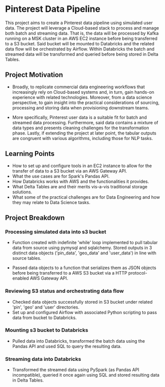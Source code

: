 # Pinterest Data Pipeline

This project aims to create a Pinterest data pipeline using simulated user data. The project will leverage a Cloud-based stack to process and manage both batch and streaming data. That is, the data will be processed by Kafka running on a MSK cluster in an AWS EC2 instance before being transferred to a S3 bucket. Said bucket will be mounted to Databricks and the related data flow will be orchestrated by Airflow. Within Databricks the batch and streamed data will be transformed and queried before being stored in Delta Tables.      

## Project Motivation

- Broadly, to replicate commercial data engineering workflows that increasingly rely on Cloud-based systems and, in turn, gain hands-on experience with related technologies. Moreover, from a data science perspective, to gain insight into the practical considerations of sourcing, processing and storing data when provisioning downstream teams.

- More specifically, Pinterest user data is a suitable fit for batch and streamed data processing. Furthermore, said data contains a mixture of data types and presents cleaning challenges for the transformation phase. Lastly, if extending the project at later point, the tabular outputs are congruent with various algorithms, including those for NLP tasks.  

## Learning Points

- How to set up and configure tools in an EC2 instance to allow for the transfer of data to a S3 bucket via an AWS Gateway API.
- What the use cases are for Spark's Pandas API.
- How Databricks works with AWS and the functionalities it provides.
- What Delta Tables are and their merits vis-a-vis traditional storage solutions.
- What some of the practical challenges are for Data Engineering and how they may relate to Data Science tasks. 

## Project Breakdown

### Processing simulated data into s3 bucket

- Function created with indefinite 'while' loop implemented to pull tabular data from source using pymysql and sqlalchemy. Stored outputs in 3 distinct data objects ('pin_data', 'geo_data' and 'user_data') in line with source tables. 

- Passed data objects to a function that serializes them as JSON objects before being transferred to a AWS S3 bucket via a HTTP protocol-enabled AWS Gateway API.

### Reviewing S3 status and orchestrating data flow

- Checked data objects successfully stored in S3 bucket under related 'pin', 'geo' and 'user' directories.
- Set up and configured Airflow with associated Python scripting to pass data from bucket to Databricks.  

### Mounting s3 bucket to Databricks

- Pulled data into Databricks, transformed the batch data using the Pandas API and used SQL to query the resulting data.

### Streaming data into Databricks

- Transformed the streamed data using PySpark (as Pandas API incompatible), queried it once again using SQL and stored resulting data in Delta Tables. 

